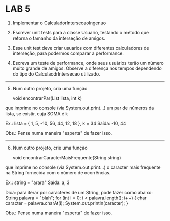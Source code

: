 # LAB 5

1) Implementar o CalculadorIntersecaoIngenuo

2) Escrever unit tests para a classe Usuario, testando o método que
   retorna o tamanho da interseção de amigos.

3) Esse unit test deve criar usuarios com diferentes calculadores de interseção,
   para podermos comparar a performance.

4) Escreva um teste de performance, onde seus usuários terão um número muito
   grande de amigos. Observe a diferença nos tempos dependendo do
   tipo do CalculaodrIntersecao utilizado.


---------------------------------------


5) Num outro projeto, cria uma função

     void encontrarPar(List<Integer> lista, int k)

que imprime no console (via System.out.print...)
um par de números da lista, se existir, cuja SOMA é k

Ex.: lista = { 1, 5, -10, 56, 44, 12, 18 }, k = 34
     Saída: -10, 44


Obs.: Pense numa maneira "esperta" de fazer isso.


---------------------------------------


6) Num outro projeto, crie uma função

    void encontrarCaracterMaisFrequente(String string)

que imprime no console (via System.out.print...)
o caracter mais frequente na String fornecida com o número de ocorrências.

Ex.: string = "arara"
     Saída: a, 3

Dica: para iterar por caracteres de um String, pode fazer como abaixo:
        String palavra = "blah";
        for (int i = 0; i < palavra.length(); i++) {
            char caracter = palavra.charAt(i);
            System.out.println(caracter);
        }

Obs.: Pense numa maneira "esperta" de fazer isso.